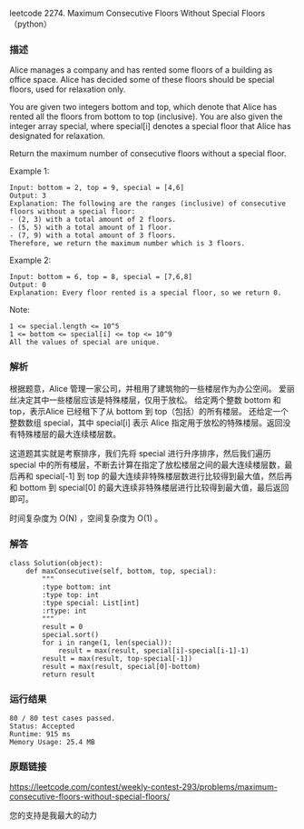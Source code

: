 leetcode  2274. Maximum Consecutive Floors Without Special Floors（python）




### 描述

Alice manages a company and has rented some floors of a building as office space. Alice has decided some of these floors should be special floors, used for relaxation only.

You are given two integers bottom and top, which denote that Alice has rented all the floors from bottom to top (inclusive). You are also given the integer array special, where special[i] denotes a special floor that Alice has designated for relaxation.

Return the maximum number of consecutive floors without a special floor.



Example 1:

	Input: bottom = 2, top = 9, special = [4,6]
	Output: 3
	Explanation: The following are the ranges (inclusive) of consecutive floors without a special floor:
	- (2, 3) with a total amount of 2 floors.
	- (5, 5) with a total amount of 1 floor.
	- (7, 9) with a total amount of 3 floors.
	Therefore, we return the maximum number which is 3 floors.

	
Example 2:

	Input: bottom = 6, top = 8, special = [7,6,8]
	Output: 0
	Explanation: Every floor rented is a special floor, so we return 0.






Note:

	1 <= special.length <= 10^5
	1 <= bottom <= special[i] <= top <= 10^9
	All the values of special are unique.


### 解析

根据题意，Alice 管理一家公司，并租用了建筑物的一些楼层作为办公空间。 爱丽丝决定其中一些楼层应该是特殊楼层，仅用于放松。 给定两个整数 bottom 和 top，表示Alice 已经租下了从 bottom 到 top（包括）的所有楼层。 还给定一个整数数组 special，其中 special[i] 表示 Alice 指定用于放松的特殊楼层。返回没有特殊楼层的最大连续楼层数。


这道题其实就是考察排序，我们先将 special 进行升序排序，然后我们遍历 special 中的所有楼层，不断去计算在指定了放松楼层之间的最大连续楼层数，最后再和 special[-1] 到 top 的最大连续非特殊楼层数进行比较得到最大值，然后再和 bottom 到 special[0]  的最大连续非特殊楼层进行比较得到最大值，最后返回即可。

时间复杂度为 O(N) ，空间复杂度为 O(1) 。

### 解答
				

	class Solution(object):
	    def maxConsecutive(self, bottom, top, special):
	        """
	        :type bottom: int
	        :type top: int
	        :type special: List[int]
	        :rtype: int
	        """
	        result = 0
	        special.sort()
	        for i in range(1, len(special)):
	            result = max(result, special[i]-special[i-1]-1)
	        result = max(result, top-special[-1])
	        result = max(result, special[0]-bottom)
	        return result
            	      
			
### 运行结果


	
	80 / 80 test cases passed.
	Status: Accepted
	Runtime: 915 ms
	Memory Usage: 25.4 MB

### 原题链接


https://leetcode.com/contest/weekly-contest-293/problems/maximum-consecutive-floors-without-special-floors/

您的支持是我最大的动力
